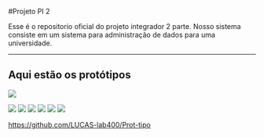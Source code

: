 #Projeto PI 2

Esse é o repositorio oficial do projeto integrador 2 parte. Nosso sistema consiste em um sistema para administração de dados para uma universidade.

---

## Aqui estão os protótipos

![](https://i.ibb.co/wz9rbZQ/Captura-de-Tela-22.png)

![](https://i.ibb.co/vm4Yz6z/Captura-de-Tela-25.png)
![](https://i.ibb.co/G5k9XRD/Captura-de-Tela-26.png)
![](https://i.ibb.co/z2058kq/Captura-de-Tela-27.png)
![](https://i.ibb.co/27FRC2g/Captura-de-Tela-28.png)
![](https://i.ibb.co/j8mrX5G/Captura-de-Tela-29.png)
![](https://i.ibb.co/M85HkCQ/Captura-de-Tela-30.png)

https://github.com/LUCAS-lab400/Prot-tipo
